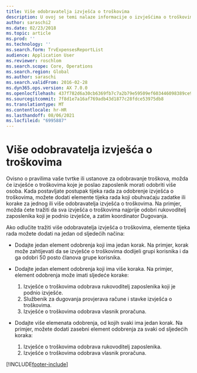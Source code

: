 ```yaml
---
title: Više odobravatelja izvješća o troškovima
description: U ovoj se temi nalaze informacije o izvješćima o troškovima koje treba odobriti više osoba.
author: saraschi2
ms.date: 02/23/2018
ms.topic: article
ms.prod: ''
ms.technology: ''
ms.search.form: TrvExpensesReportList
audience: Application User
ms.reviewer: roschlom
ms.search.scope: Core, Operations
ms.search.region: Global
ms.author: saraschi
ms.search.validFrom: 2016-02-28
ms.dyn365.ops.version: AX 7.0.0
ms.openlocfilehash: 437f782d6a30cb6369fb7c7a2b79e59509ef603446098389ce946be6427dee9d
ms.sourcegitcommit: 7f8d1e7a16af769adb43d1877c28fdce53975db8
ms.translationtype: MT
ms.contentlocale: hr-HR
ms.lasthandoff: 08/06/2021
ms.locfileid: "6995887"
---
```

# <a name="multiple-approvers-on-an-expense-report"></a>Više odobravatelja izvješća o troškovima

Ovisno o pravilima vaše tvrtke ili ustanove za odobravanje troškova, možda će izvješće o troškovima koje je poslao zaposlenik morati odobriti više osoba. Kada postavljate postupak tijeka rada za odobrenje izvješća o troškovima, možete dodati elemente tijeka rada koji obuhvaćaju zadatke ili korake za jednog ili više odobravatelja izvješća o troškovima. Na primjer, možda ćete tražiti da sva izvješća o troškovima najprije odobri rukovoditelj zaposlenika koji je podnio izvješće, a zatim koordinator Dugovanja.

Ako odlučite tražiti više odobravatelja izvješća o troškovima, elemente tijeka rada možete dodati na jedan od sljedećih načina:

- Dodajte jedan element odobrenja koji ima jedan korak. Na primjer, korak može zahtijevati da se izvješće o troškovima dodijeli grupi korisnika i da ga odobri 50 posto članova grupe korisnika.
- Dodajte jedan element odobrenja koji ima više koraka. Na primjer, element odobrenja može imati sljedeće korake:

    1. Izvješće o troškovima odobrava rukovoditelj zaposlenika koji je podnio izvješće.
    2. Službenik za dugovanja provjerava račune i stavke izvješća o troškovima.
    3. Izvješće o troškovima odobrava vlasnik proračuna.

- Dodajte više elemenata odobrenja, od kojih svaki ima jedan korak. Na primjer, možete dodati zasebni element odobrenja za svaki od sljedećih koraka:

    1. Izvješće o troškovima odobrava rukovoditelj zaposlenika.
    2. Izvješće o troškovima odobrava vlasnik proračuna.


[!INCLUDE[footer-include](../includes/footer-banner.md)]